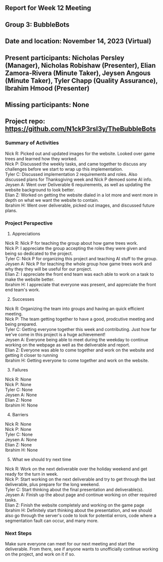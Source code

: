 ## Report for Week 12 Meeting
## Group 3: BubbleBots
## Date and location: November 14, 2023 (Virtual)
## Present participants: Nicholas Persley (Manager), Nicholas Robishaw (Presenter), Elian Zamora-Rivera (Minute Taker), Jeysen Angous (Minute Taker), Tyler Chapp (Quality Assurance), Ibrahim Hmood (Presenter)
## Missing participants: None
## Project repo: https://github.com/N1ckP3rsl3y/TheBubbleBots

### Summary of Activities

Nick R: Picked out and updated images for the website. Looked over game trees and learned how they worked. \
Nick P: Discussed the weekly tasks, and came together to discuss any challenges before we start to wrap up this implementation. \
Tyler C: Discussed implementation 2 requirements and roles. Also discussed plans for Thanksgiving week and Nick P demoed some AI info. \
Jeysen A: Went over Deliverable 6 requirements, as well as updating the website background to look better.\
Elian Z: Worked on getting the website dialed in a lot more and went more in depth on what we want the website to contain.\
Ibrahim H: Went over deliverable, picked out images, and discussed future plans.

### Project Perspective
1. Appreciations

Nick R: Nick P for teaching the group about how game trees work. \
Nick P: I appreciate the group accepting the roles they were given and being so dedicated to the project. \
Tyler C: Nick P for organizing this project and teaching AI stuff to the group. \
Jeysen A: Nick P for teaching the whole group how game trees work and why they they will be useful for our project. \
Elian Z: I appreciate the front end team was each able to work on a task to make the website better.\
Ibrahim H: I appreciate that everyone was present, and appreciate the front end team's work.

2. Successes

Nick R: Organizing the team into groups and having an quick efficient meeting. \
Nick P: The team getting together to have a good, prodcutive meeting and being prepared. \
Tyler C: Getting everyone together this week and contributing. Just how far we've come in this project is a huge achievement! \
Jeysen A: Everyone being able to meet during the weekday to continue working on the webpage as well as the deliverable and report.\
Elian Z: Everyone was able to come together and work on the website and getting it closer to running\
Ibrahim H: Getting everyone to come together and work on the website.

3. Failures

Nick R: None\
Nick P: None\
Tyler C: None\
Jeysen A: None\
Elian Z: None\
Ibrahim H: None

4. Barriers

Nick R: None\
Nick P: None\
Tyler C: None\
Jeysen A: None\
Elian Z: None\
Ibrahim H: None

5. What we should try next time

Nick R: Work on the next deliverable over the holiday weekend and get ready for the turn in week. \
Nick P: Start working on the next deliverable and try to get through the last deliverable, plus prepare for the long weekend. \
Tyler C: Start thinking about the final presentation and deliverable(s). \
Jeysen A: Finish up the about page and continue working on other required tasks. \
Elian Z:  Finish the website completely and working on the game page\
Ibrahim H: Definitely start thinking about the presentation, and we should also go through the server's code to look for potential errors,
 code where a segmentation fault can occur, and many more.


### Next Steps

Make sure everyone can meet for our next meeting and start the deliverable. From there, see if anyone wants to unofficially continue working on the project, and work on it if so.
